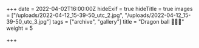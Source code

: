 +++
date = 2022-04-02T16:00:00Z
hideExif = true
hideTitle = true
images = ["/uploads/2022-04-12_15-39-50_utc_2.jpg", "/uploads/2022-04-12_15-39-50_utc_3.jpg"]
tags = ["archive", "gallery"]
title = "Dragon ball 🐉🐉🐉"
weight = 5

+++
